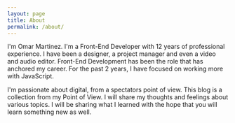 ```yaml
---
layout: page
title: About
permalink: /about/
---
```


I'm Omar Martinez. I'm a Front-End Developer with 12 years of professional experience. I have been a designer, a project manager and even a video and audio editor. Front-End Development has been the role that has anchored my
career. For the past 2 years, I have focused on working more with JavaScript.

I'm passionate about digital, from a spectators point of view. This blog is
a collection from my Point of View. I will share my thoughts and feelings
about various topics. I will be sharing what I learned with the hope that you will learn something new as well.
